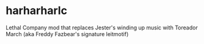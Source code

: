 # harharharlc
Lethal Company mod that replaces Jester's winding up music with Toreador March (aka Freddy Fazbear's signature leitmotif)
